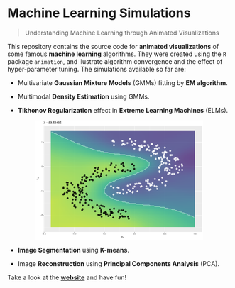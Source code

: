 Machine Learning Simulations
================

> Understanding Machine Learning through Animated Visualizations

This repository contains the source code for **animated visualizations** of some famous **machine learning** algorithms. They were created using the `R` package `animation`, and ilustrate algorithm convergence and the effect of hyper-parameter tuning. The simulations available so far are:

-   Multivariate **Gaussian Mixture Models** (GMMs) fitting by **EM algorithm**.

-   Multimodal **Density Estimation** using GMMs.

-   **Tikhonov Regularization** effect in **Extreme Learning Machines** (ELMs).

<img src="./img/elm-regularization.png" width="75%" style="display: block; margin: auto;" />

-   **Image Segmentation** using **K-means**.

-   Image **Reconstruction** using **Principal Components Analysis** (PCA).

Take a look at the **[website](davpinto.github.io/ml-simulations)** and have fun!
